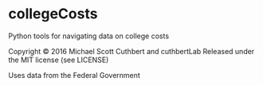 # collegeCosts
Python tools for navigating data on college costs

Copyright © 2016 Michael Scott Cuthbert and cuthbertLab
Released under the MIT license (see LICENSE)

Uses data from the Federal Government
